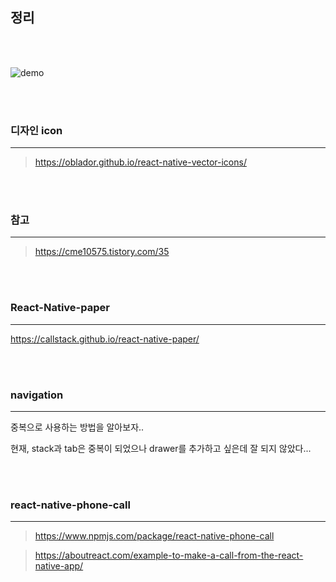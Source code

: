 ## 정리

<br>
<br>

![demo](https://user-images.githubusercontent.com/79133968/164586875-ba43585f-6ab6-4d79-93b6-1af41f5c2964.gif)

<br>
<br>

### 디자인 icon

---

> https://oblador.github.io/react-native-vector-icons/

<br />
<br />

### 참고

---

> https://cme10575.tistory.com/35

<br>
<br>

### React-Native-paper

---

https://callstack.github.io/react-native-paper/

<br>
<br>

### navigation

---

중복으로 사용하는 방법을 알아보자..

현재, stack과 tab은 중복이 되었으나
drawer를 추가하고 싶은데 잘 되지 않았다...

<br>
<br>

### react-native-phone-call

---

> https://www.npmjs.com/package/react-native-phone-call

> https://aboutreact.com/example-to-make-a-call-from-the-react-native-app/
